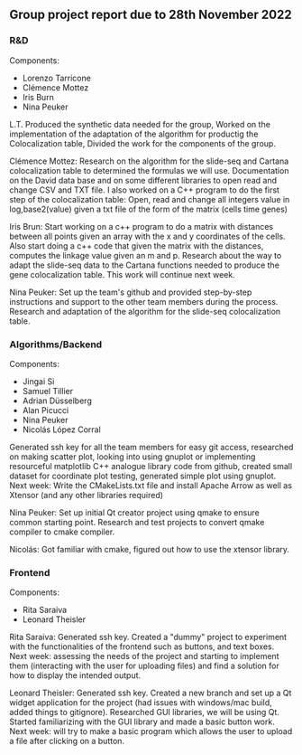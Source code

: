 ## Group project report due to 28th November 2022

### R&D
Components: 
- Lorenzo Tarricone 
- Clémence Mottez
- Iris Burn 
- Nina Peuker

L.T. Produced the synthetic data needed for the group, Worked on the implementation of the adaptation of the algorithm for productig the Colocalization table, Divided the work for the components of the group.

Clémence Mottez: Research on the algorithm for the slide-seq and Cartana colocalization table to determined the formulas we will use. Documentation on the David data base and on some different libraries to open read and change CSV and TXT file. I also worked on a C++ program to do the first step of the colocalization table: Open, read and change all integers value in log,base2(value) given a txt file of the form of the matrix (cells time genes)

Iris Brun: Start working on a c++ program to do a matrix with distances between all points given an array with the x and y coordinates of the cells. Also start doing a c++ code that given the matrix with the distances, computes the linkage value given an m and p. Research about the way to adapt the slide-seq data to the Cartana functions needed to produce the gene colocalization table. This work will continue next week.

Nina Peuker: Set up the team's github and provided step-by-step instructions and support to the other team members during the process. Research and adaptation of the algorithm for the slide-seq colocalization table.

### Algorithms/Backend 
Components:
- Jingai Si
- Samuel Tillier 
- Adrian Düsselberg
- Alan Picucci
- Nina Peuker
- Nicolás López Corral

Generated ssh key for all the team members for easy git access, researched on making scatter plot, looking into using gnuplot or implementing resourceful matplotlib C++ analogue library code from github, created small dataset for coordinate plot testing, generated simple plot using gnuplot.
Next week: Write the CMakeLists.txt file and install Apache Arrow as well as Xtensor (and any other libraries required)

Nina Peuker: Set up initial Qt creator project using qmake to ensure common starting point. Research and test projects to convert qmake compiler to cmake compiler. 

Nicolás: Got familiar with cmake, figured out how to use the xtensor library.

### Frontend 
Components:
- Rita Saraiva
- Leonard Theisler

Rita Saraiva: Generated ssh key. Created a "dummy" project to experiment with the functionalities of the frontend such as buttons, and text boxes. Next week: assessing the needs of the project and starting to implement them (interacting with the user for uploading files) and find a solution for how to display the intended output.

Leonard Theisler: Generated ssh key. Created a new branch and set up a Qt widget application for the project (had issues with windows/mac build, added things to gitignore). Researched GUI libraries, we will be using Qt. Started familiarizing with the GUI library and made a basic button work. Next week: will try to make a basic program which allows the user to upload a file after clicking on a button. 
